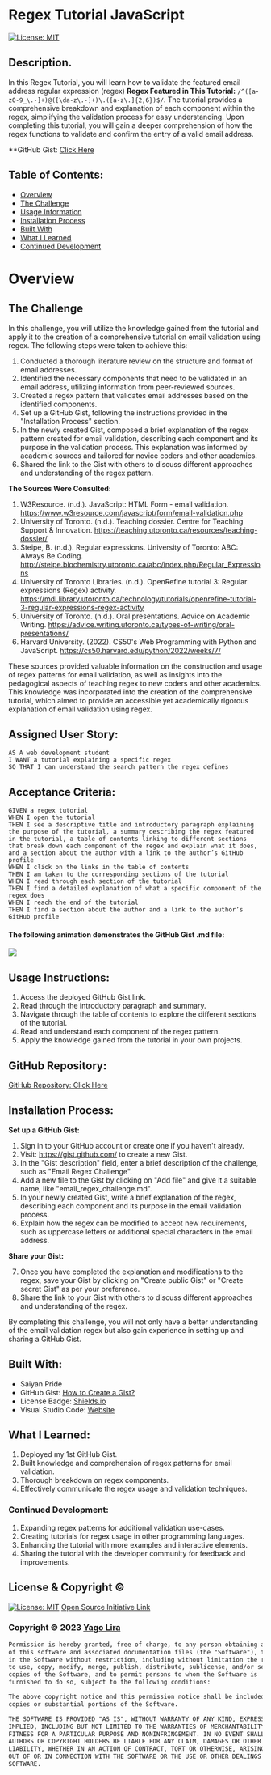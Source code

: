 # Regex Tutorial JavaScript

[![License: MIT](https://img.shields.io/badge/License-MIT-yellow.svg)](https://opensource.org/licenses/MIT)

## Description.
In this Regex Tutorial, you will learn how to validate the featured email address regular expression (regex) **Regex Featured in This Tutorial:** `/^([a-z0-9_\.-]+)@([\da-z\.-]+)\.([a-z\.]{2,6})$/`. The tutorial provides a comprehensive breakdown and explanation of each component within the regex, simplifying the validation process for easy understanding. Upon completing this tutorial, you will gain a deeper comprehension of how the regex functions to validate and confirm the entry of a valid email address.

**GitHub Gist: [Click Here]([https://github.com/yago-pixel](https://gist.github.com/yago-pixel/ea3b26a8653f434d44b5613b1398252b))

## Table of Contents:
- [Overview](#Overview)
- [The Challenge](#The-Challenge)
- [Usage Information](#Usage-Information)
- [Installation Process](#Installation-Process)
- [Built With](#Built-With)
- [What I Learned](#What-I-Learned)
- [Continued Development](#Continued-Development)
# Overview

## The Challenge
In this challenge, you will utilize the knowledge gained from the tutorial and apply it to the creation of a comprehensive tutorial on email validation using regex. The following steps were taken to achieve this:

1. Conducted a thorough literature review on the structure and format of email addresses.
2. Identified the necessary components that need to be validated in an email address, utilizing information from peer-reviewed sources.
3. Created a regex pattern that validates email addresses based on the identified components.
4. Set up a GitHub Gist, following the instructions provided in the "Installation Process" section.
5. In the newly created Gist, composed a brief explanation of the regex pattern created for email validation, describing each component and its purpose in the validation process. This explanation was informed by academic sources and tailored for novice coders and other academics.
6. Shared the link to the Gist with others to discuss different approaches and understanding of the regex pattern.

**The Sources Were Consulted:**
1. W3Resource. (n.d.). JavaScript: HTML Form - email validation. https://www.w3resource.com/javascript/form/email-validation.php
2. University of Toronto. (n.d.). Teaching dossier. Centre for Teaching Support & Innovation. https://teaching.utoronto.ca/resources/teaching-dossier/
3. Steipe, B. (n.d.). Regular expressions. University of Toronto: ABC: Always Be Coding. http://steipe.biochemistry.utoronto.ca/abc/index.php/Regular_Expressions
4. University of Toronto Libraries. (n.d.). OpenRefine tutorial 3: Regular expressions (Regex) activity. https://mdl.library.utoronto.ca/technology/tutorials/openrefine-tutorial-3-regular-expressions-regex-activity
5. University of Toronto. (n.d.). Oral presentations. Advice on Academic Writing. https://advice.writing.utoronto.ca/types-of-writing/oral-presentations/
6. Harvard University. (2022). CS50's Web Programming with Python and JavaScript. https://cs50.harvard.edu/python/2022/weeks/7/

These sources provided valuable information on the construction and usage of regex patterns for email validation, as well as insights into the pedagogical aspects of teaching regex to new coders and other academics. This knowledge was incorporated into the creation of the comprehensive tutorial, which aimed to provide an accessible yet academically rigorous explanation of email validation using regex.



## Assigned User Story:
```
AS A web development student
I WANT a tutorial explaining a specific regex
SO THAT I can understand the search pattern the regex defines
```

## Acceptance Criteria:
```
GIVEN a regex tutorial
WHEN I open the tutorial
THEN I see a descriptive title and introductory paragraph explaining the purpose of the tutorial, a summary describing the regex featured in the tutorial, a table of contents linking to different sections that break down each component of the regex and explain what it does, and a section about the author with a link to the author’s GitHub profile
WHEN I click on the links in the table of contents
THEN I am taken to the corresponding sections of the tutorial
WHEN I read through each section of the tutorial
THEN I find a detailed explanation of what a specific component of the regex does
WHEN I reach the end of the tutorial
THEN I find a section about the author and a link to the author’s GitHub profile
```

#### The following animation demonstrates the GitHub Gist .md file:
![](./Images/GitHub-Gist.GIF)

## Usage Instructions:
1. Access the deployed GitHub Gist link.
2. Read through the introductory paragraph and summary.
3. Navigate through the table of contents to explore the different sections of the tutorial.
4. Read and understand each component of the regex pattern.
5. Apply the knowledge gained from the tutorial in your own projects.



## GitHub Repository:
[GitHub Repository: Click Here](https://github.com/yago-pixel)

## Installation Process:
**Set up a GitHub Gist:**

1. Sign in to your GitHub account or create one if you haven't already.
2. Visit: https://gist.github.com/ to create a new Gist.
3. In the "Gist description" field, enter a brief description of the challenge, such as "Email Regex Challenge".
4. Add a new file to the Gist by clicking on "Add file" and give it a suitable name, like "email_regex_challenge.md".
5. In your newly created Gist, write a brief explanation of the regex, describing each component and its purpose in the email validation process.
6. Explain how the regex can be modified to accept new requirements, such as uppercase letters or additional special characters in the email address.

**Share your Gist:**

7. Once you have completed the explanation and modifications to the regex, save your Gist by clicking on "Create public Gist" or "Create secret Gist" as per your preference.
8. Share the link to your Gist with others to discuss different approaches and understanding of the regex.

By completing this challenge, you will not only have a better understanding of the email validation regex but also gain experience in setting up and sharing a GitHub Gist.

## Built With:
- Saiyan Pride
- GitHub Gist: [How to Create a Gist?](https://docs.github.com/en/get-started/writing-on-github/editing-and-sharing-content-with-gists/creating-gists)
- License Badge: [Shields.io](https://shields.io/)
- Visual Studio Code: [Website](https://code.visualstudio.com/)

## What I Learned:
1. Deployed my 1st GitHub Gist.
2. Built knowledge and comprehension of regex patterns for email validation.
3. Thorough breakdown on regex components.
4. Effectively communicate the regex usage and validation techniques.

### Continued Development:
1. Expanding regex patterns for additional validation use-cases.
2. Creating tutorials for regex usage in other programming languages.
3. Enhancing the tutorial with more examples and interactive elements.
4. Sharing the tutorial with the developer community for feedback and improvements.

## License & Copyright ©
  
[![License: MIT](https://img.shields.io/badge/License-MIT-yellow.svg)](https://opensource.org/licenses/MIT) [Open Source Initiative Link](https://opensource.org/licenses/MIT)

### Copyright © 2023 [Yago Lira](https://github.com/yago-pixel)
```md
Permission is hereby granted, free of charge, to any person obtaining a copy
of this software and associated documentation files (the "Software"), to deal
in the Software without restriction, including without limitation the rights
to use, copy, modify, merge, publish, distribute, sublicense, and/or sell
copies of the Software, and to permit persons to whom the Software is
furnished to do so, subject to the following conditions:

The above copyright notice and this permission notice shall be included in all
copies or substantial portions of the Software.

THE SOFTWARE IS PROVIDED "AS IS", WITHOUT WARRANTY OF ANY KIND, EXPRESS OR
IMPLIED, INCLUDING BUT NOT LIMITED TO THE WARRANTIES OF MERCHANTABILITY,
FITNESS FOR A PARTICULAR PURPOSE AND NONINFRINGEMENT. IN NO EVENT SHALL THE
AUTHORS OR COPYRIGHT HOLDERS BE LIABLE FOR ANY CLAIM, DAMAGES OR OTHER
LIABILITY, WHETHER IN AN ACTION OF CONTRACT, TORT OR OTHERWISE, ARISING FROM,
OUT OF OR IN CONNECTION WITH THE SOFTWARE OR THE USE OR OTHER DEALINGS IN THE
SOFTWARE.
```
